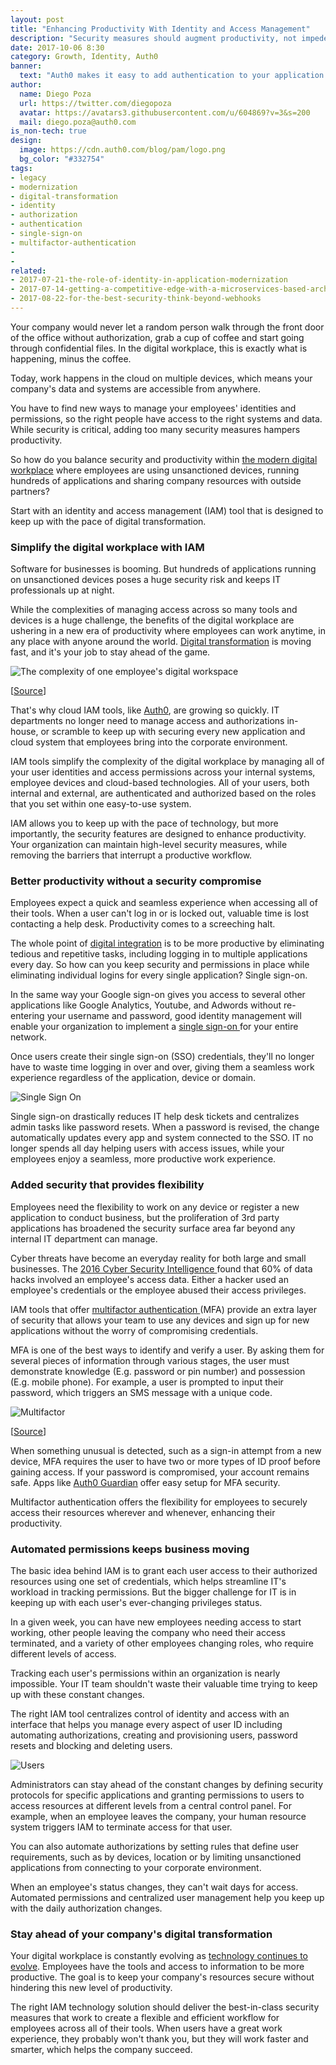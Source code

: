 ```yaml
---
layout: post
title: "Enhancing Productivity With Identity and Access Management"
description: "Security measures should augment productivity, not impede it"
date: 2017-10-06 8:30
category: Growth, Identity, Auth0
banner:
  text: "Auth0 makes it easy to add authentication to your application."
author:
  name: Diego Poza
  url: https://twitter.com/diegopoza
  avatar: https://avatars3.githubusercontent.com/u/604869?v=3&s=200
  mail: diego.poza@auth0.com
is_non-tech: true
design:
  image: https://cdn.auth0.com/blog/pam/logo.png
  bg_color: "#332754"
tags:
- legacy
- modernization
- digital-transformation
- identity
- authorization
- authentication
- single-sign-on
- multifactor-authentication
-
-
related:
- 2017-07-21-the-role-of-identity-in-application-modernization
- 2017-07-14-getting-a-competitive-edge-with-a-microservices-based-architecture
- 2017-08-22-for-the-best-security-think-beyond-webhooks
---
```


Your company would never let a random person walk through the front door of the office without authorization, grab a cup of coffee and start going through confidential files. In the digital workplace, this is exactly what is happening, minus the coffee.

Today, work happens in the cloud on multiple devices, which means your company's data and systems are accessible from anywhere.

You have to find new ways to manage your employees' identities and permissions, so the right people have access to the right systems and data. While security is critical, adding too many security measures hampers productivity.

So how do you balance security and productivity within [the modern digital workplace](https://www.interana.com/blog/how-leading-companies-are-tackling-the-challenges-of-digital-transformation/) where employees are using unsanctioned devices, running hundreds of applications and sharing company resources with outside partners?

Start with an identity and access management (IAM) tool that is designed to keep up with the pace of digital transformation.

### Simplify the digital workplace with IAM

Software for businesses is booming. But hundreds of applications running on unsanctioned devices poses a huge security risk and keeps IT professionals up at night.

While the complexities of managing access across so many tools and devices is a huge challenge, the benefits of the digital workplace are ushering in a new era of productivity where employees can work anytime, in any place with anyone around the world. [Digital transformation](https://www.interana.com/blog/curiosity-got-cat-promoted/) is moving fast, and it's your job to stay ahead of the game.

![The complexity of one employee's digital workspace](https://cdn.auth0.com/blog/employee/complexity.png)

[[Source](http://www.zdnet.com/blog/hinchcliffe/)]

That's why cloud IAM tools, like [Auth0](https://auth0.com/b2e-identity-management-for-employees), are growing so quickly. IT departments no longer need to manage access and authorizations in-house, or scramble to keep up with securing every new application and cloud system that employees bring into the corporate environment.

IAM tools simplify the complexity of the digital workplace by managing all of your user identities and access permissions across your internal systems, employee devices and cloud-based technologies. All of your users, both internal and external, are authenticated and authorized based on the roles that you set within one easy-to-use system.

IAM allows you to keep up with the pace of technology, but more importantly, the security features are designed to enhance productivity. Your organization can maintain high-level security measures, while removing the barriers that interrupt a productive workflow.

### Better productivity without a security compromise

Employees expect a quick and seamless experience when accessing all of their tools. When a user can't log in or is locked out, valuable time is lost contacting a help desk. Productivity comes to a screeching halt.

The whole point of [digital integration](https://amplitude.com/blog/2017/05/18/analytics-stack/) is to be more productive by eliminating tedious and repetitive tasks, including logging in to multiple applications every day. So how can you keep security and permissions in place while eliminating individual logins for every single application? Single sign-on.

In the same way your Google sign-on gives you access to several other applications like Google Analytics, Youtube, and Adwords without re-entering your username and password, good identity management will enable your organization to implement a [single sign-on ](https://auth0.com/blog/what-is-and-how-does-single-sign-on-work/)for your entire network.

Once users create their single sign-on (SSO) credentials, they'll no longer have to waste time logging in over and over, giving them a seamless work experience regardless of the application, device or domain.

![Single Sign On](https://cdn.auth0.com/blog/productivity/singlesignon.png)

Single sign-on drastically reduces IT help desk tickets and centralizes admin tasks like password resets. When a password is revised, the change automatically updates every app and system connected to the SSO. IT no longer spends all day helping users with access issues, while your employees enjoy a seamless, more productive work experience.

### Added security that provides flexibility

Employees need the flexibility to work on any device or register a new application to conduct business, but the proliferation of 3rd party applications has broadened the security surface area far beyond any internal IT department can manage.

Cyber threats have become an everyday reality for both large and small businesses. The [2016 Cyber Security Intelligence ](http://ibm.biz/2016CyberIndex) found that 60% of data hacks involved an employee's access data. Either a hacker used an employee's credentials or the employee abused their access privileges.

IAM tools that offer [multifactor authentication ](https://auth0.com/multifactor-authentication)(MFA) provide an extra layer of security that allows your team to use any devices and sign up for new applications without the worry of compromising credentials.

MFA is one of the best ways to identify and verify a user. By asking them for several pieces of information through various stages, the user must demonstrate knowledge (E.g. password or pin number) and possession (E.g. mobile phone). For example, a user is prompted to input their password, which triggers an SMS message with a unique code.

![Multifactor](https://cdn.auth0.com/blog/productivity/multifactor.png)

[[Source](http://it.miami.edu/_assets/images/multifactor1.png)]


When something unusual is detected, such as a sign-in attempt from a new device, MFA requires the user to have two or more types of ID proof before gaining access. If your password is compromised, your account remains safe. Apps like [Auth0 Guardian](https://auth0.com/multifactor-authentication) offer easy setup for MFA security.

Multifactor authentication offers the flexibility for employees to securely access their resources wherever and whenever, enhancing their productivity.

### Automated permissions keeps business moving

The basic idea behind IAM is to grant each user access to their authorized resources using one set of credentials, which helps streamline IT's workload in tracking permissions. But the bigger challenge for IT is in keeping up with each user's ever-changing privileges status.

In a given week, you can have new employees needing access to start working, other people leaving the company who need their access terminated, and a variety of other employees changing roles, who require different levels of access.

Tracking each user's permissions within an organization is nearly impossible. Your IT team shouldn't waste their valuable time trying to keep up with these constant changes.

The right IAM tool centralizes control of identity and access with an interface that helps you manage every aspect of user ID including automating authorizations, creating and provisioning users, password resets and blocking and deleting users.

![Users](https://cdn.auth0.com/blog/productivity/users.png)

Administrators can stay ahead of the constant changes by defining security protocols for specific applications and granting permissions to users to access resources at different levels from a central control panel. For example, when an employee leaves the company, your human resource system triggers IAM to terminate access for that user.

You can also automate authorizations by setting rules that define user requirements, such as by devices, location or by limiting unsanctioned applications from connecting to your corporate environment.

When an employee's status changes, they can't wait days for access. Automated permissions and centralized user management help you keep up with the daily authorization changes.

### Stay ahead of your company's digital transformation

Your digital workplace is constantly evolving as [technology continues to evolve](https://amplitude.com/blog/2017/04/26/digital-transformation-yellow-pages/). Employees have the tools and access to information to be more productive. The goal is to keep your company's resources secure without hindering this new level of productivity.

The right IAM technology solution should deliver the best-in-class security measures that work to create a flexible and efficient workflow for employees across all of their tools. When users have a great work experience, they probably won't thank you, but they will work faster and smarter, which helps the company succeed.
